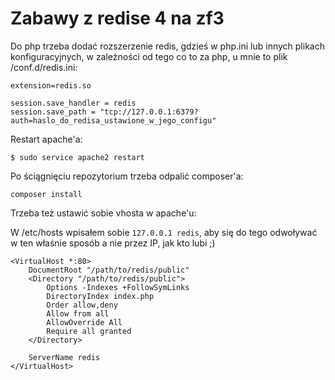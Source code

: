 # Zabawy z redise 4 na zf3

Do php trzeba dodać rozszerzenie redis, gdzieś w php.ini lub innych plikach konfiguracyjnych, w zależności od tego co to za php, u mnie to plik /conf.d/redis.ini:

```extension=redis.so```

```
session.save_handler = redis
session.save_path = "tcp://127.0.0.1:6379?auth=haslo_do_redisa_ustawione_w_jego_configu"
```

Restart apache'a:


```$ sudo service apache2 restart```

Po ściągnięciu repozytorium trzeba odpalić composer'a:

```composer install```

Trzeba też ustawić sobie vhosta w apache'u:

W /etc/hosts wpisałem sobie ```127.0.0.1 redis```, aby się do tego odwoływać w ten właśnie sposób
a nie przez IP, jak kto lubi ;)

```
<VirtualHost *:80>
    DocumentRoot "/path/to/redis/public"
    <Directory "/path/to/redis/public">
        Options -Indexes +FollowSymLinks
        DirectoryIndex index.php
        Order allow,deny
        Allow from all
        AllowOverride All
        Require all granted
    </Directory>

    ServerName redis
</VirtualHost>
```
